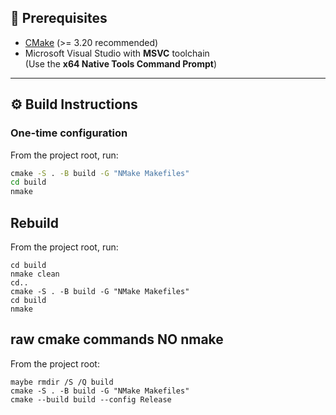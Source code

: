 ## 🔧 Prerequisites
- [CMake](https://cmake.org/download/) (>= 3.20 recommended)
- Microsoft Visual Studio with **MSVC** toolchain  
  (Use the **x64 Native Tools Command Prompt**)

---

## ⚙️ Build Instructions

### One-time configuration
From the project root, run:
```bat
cmake -S . -B build -G "NMake Makefiles"
cd build
nmake
```

## Rebuild
From the project root, run:
```
cd build
nmake clean
cd..
cmake -S . -B build -G "NMake Makefiles"
cd build
nmake
```

## raw cmake commands NO nmake
From the project root:
```
maybe rmdir /S /Q build
cmake -S . -B build -G "NMake Makefiles"
cmake --build build --config Release
```
